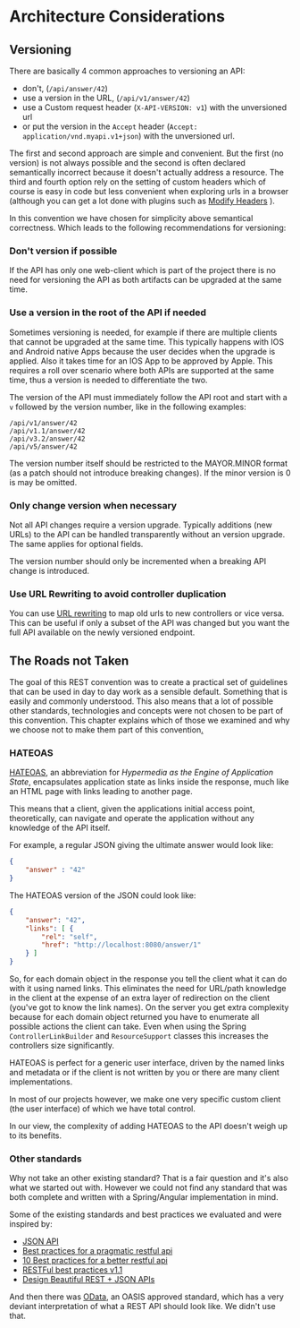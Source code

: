 # Architecture Considerations

## Versioning

There are basically 4 common approaches to versioning an API: 
* don't, (`/api/answer/42`)
* use a version in the URL, (`/api/v1/answer/42`) 
* use a Custom request header (`X-API-VERSION: v1`) with the unversioned url
* or put the version in the `Accept` header (`Accept: application/vnd.myapi.v1+json`) with the unversioned url.

The first and second approach are simple and convenient. 
But the first (no version) is not always possible and the second is often declared semantically incorrect because it doesn't actually address a resource.
The third and fourth option rely on the setting of custom headers which of course is easy in code but less convenient when exploring urls in a browser (although you can get a lot done with plugins such as [Modify Headers](https://addons.mozilla.org/en-US/firefox/addon/modify-headers/) ).

In this convention we have chosen for simplicity above semantical correctness. Which leads to the following recommendations for versioning:

### Don't version if possible

If the API has only one web-client which is part of the project there is no need for versioning the API as both artifacts can be upgraded at the same time.

### Use a version in the root of the API if needed

Sometimes versioning is needed, for example if there are multiple clients that cannot be upgraded at the same time. 
This typically happens with IOS and Android native Apps because the user decides when the upgrade is applied. 
Also it takes time for an IOS App to be approved by Apple. 
This requires a roll over scenario where both APIs are supported at the same time, thus a version is needed to differentiate the two.  

The version of the API must immediately follow the API root and start with a `v` followed by the version number, like in the following examples:
```
/api/v1/answer/42
/api/v1.1/answer/42
/api/v3.2/answer/42
/api/v5/answer/42
```
The version number itself should be restricted to the MAYOR.MINOR format (as a patch should not introduce breaking changes).
If the minor version is 0 is may be omitted. 

### Only change version when necessary

Not all API changes require a version upgrade. 
Typically additions (new URLs) to the API can be handled transparently without an version upgrade.
The same applies for optional fields.

The version number should only be incremented when a breaking API change is introduced.

### Use URL Rewriting to avoid controller duplication

You can use [URL rewriting](https://github.com/paultuckey/urlrewritefilter) to map old urls to new controllers or vice versa. 
This can be useful if only a subset of the API was changed but you want the full API available on the newly versioned endpoint.

## The Roads not Taken

The goal of this REST convention was to create a practical set of guidelines that can be used in day to day work as a sensible default. 
Something that is easily and commonly understood.
This also means that a lot of possible other standards, technologies and concepts were not chosen to be part of this convention.
This chapter explains which of those we examined and why we choose not to make them part of this convention[.](https://www.youtube.com/watch?v=tg7XSGNKySg)

### HATEOAS

[HATEOAS](https://en.wikipedia.org/wiki/HATEOAS), an abbreviation for *Hypermedia as the Engine of Application State*, encapsulates application state as links inside the response, much like an HTML page with links leading to another page.

This means that a client, given the applications initial access point, theoretically, can navigate and operate the application without any knowledge of the API itself.

For example, a regular JSON giving the ultimate answer would look like:

```json
{ 
    "answer" : "42"
}
```

The HATEOAS version of the JSON could look like:

```json
{
    "answer": "42",
    "links": [ {
        "rel": "self",
        "href": "http://localhost:8080/answer/1"
    } ]
}
```

So, for each domain object in the response you tell the client what it can do with it using named links. 
This eliminates the need for URL/path knowledge in the client at the expense of an extra layer of redirection on the client (you've got to know the link names).
On the server you get extra complexity because for each domain object returned you have to enumerate all possible actions the client can take.
Even when using the Spring `ControllerLinkBuilder` and `ResourceSupport` classes this increases the controllers size significantly.
 
HATEOAS is perfect for a generic user interface, driven by the named links and metadata or if the client is not written by you or there are many client implementations.

In most of our projects however, we make one very specific custom client (the user interface) of which we have total control.

In our view, the complexity of adding HATEOAS to the API doesn't weigh up to its benefits. 

### Other standards

Why not take an other existing standard? That is a fair question and it's also what we started out with. 
However we could not find any standard that was both complete and written with a Spring/Angular implementation in mind.

Some of the existing standards and best practices we evaluated and were inspired by: 

* [JSON API](http://jsonapi.org/format/)
* [Best practices for a pragmatic restful api](http://www.vinaysahni.com/best-practices-for-a-pragmatic-restful-api) 
* [10 Best practices for a better restful api](http://blog.mwaysolutions.com/2014/06/05/10-best-practices-for-better-restful-api/)
* [RESTFul best practices v1.1](http://www.restapitutorial.com/media/RESTful_Best_Practices-v1_1.pdf)
* [Design Beautiful REST + JSON APIs](http://www.slideshare.net/stormpath/rest-jsonapis)

And then there was [OData](http://www.odata.org/), an OASIS approved standard, which has a very deviant interpretation of what a REST API should look like. We didn't use that.  
